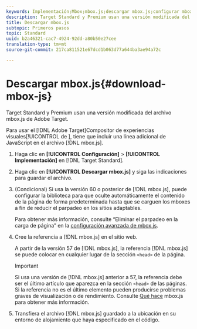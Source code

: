 ```yaml
---
keywords: Implementación;Mbox;mbox.js;descargar mbox.js;configurar mbox.js
description: Target Standard y Premium usan una versión modificada del archivo mbox.js de Adobe Target.
title: Descargar mbox.js
subtopic: Primeros pasos
topic: Standard
uuid: b2a46321-cac7-4924-92dd-a80b50e27cee
translation-type: tm+mt
source-git-commit: 217ca811521e67dcd1b063d77a644ba3ae94a72c

---
```



# Descargar mbox.js{#download-mbox-js}

Target Standard y Premium usan una versión modificada del archivo mbox.js de Adobe Target.

Para usar el [!DNL Adobe Target]Compositor de experiencias visuales[!UICONTROL  de ], tiene que incluir una línea adicional de JavaScript en el archivo [!DNL mbox.js].

1. Haga clic en **[!UICONTROL Configuración]** &gt; **[!UICONTROL Implementación]** en [!DNL Target Standard].
1. Haga clic en **[!UICONTROL Descargar mbox.js]** y siga las indicaciones para guardar el archivo.
1. (Condicional) Si usa la versión 60 o posterior de [!DNL mbox.js], puede configurar la biblioteca para que oculte automáticamente el contenido de la página de forma predeterminada hasta que se carguen los mboxes a fin de reducir el parpadeo en los sitios adaptables.

   Para obtener más información, consulte “Eliminar el parpadeo en la carga de página” en la [configuración avanzada de mbox.js](../../../c-implementing-target/c-implementing-target-for-client-side-web/t-mbox-download/advanced-mboxjs-settings.md#reference_A9C8DAC6DF7743EDBCF1D71F8F20843C).

1. Cree la referencia a [!DNL mbox.js] en el sitio web.

   A partir de la versión 57 de [!DNL mbox.js], la referencia [!DNL mbox.js] se puede colocar en cualquier lugar de la sección `<head>` de la página.

   >[!IMPORTANT]
   >
   >Si usa una versión de [!DNL mbox.js] anterior a 57, la referencia debe ser el último artículo que aparezca en la sección `<head>` de las páginas. Si la referencia no es el último elemento pueden producirse problemas graves de visualización o de rendimiento. Consulte [Qué hace](/help/c-implementing-target/c-implementing-target-for-client-side-web/t-mbox-download/mbox-technical.md) mbox.js para obtener más información.

1. Transfiera el archivo [!DNL mbox.js] guardado a la ubicación en su entorno de alojamiento que haya especificado en el código.
